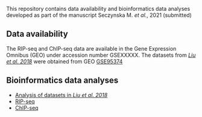 This repository contains data availability and bioinformatics data analyses developed as part of the manuscript Seczynska M. *et al.*, 2021 (submitted)


## Data availability

The RIP-seq and ChIP-seq data are available in the Gene Expression Omnibus (GEO) under accession number GSEXXXXX. The datasets from [*Liu et al. 2018*](https://www.nature.com/articles/nature25179) were obtained from GEO [GSE95374](https://www.ncbi.nlm.nih.gov/geo/query/acc.cgi?acc=GSE95374)


## Bioinformatics data analyses

- [Analysis of datasets in *Liu et al. 2018*](scripts/liu2018.md)
- [RIP-seq](scripts/ripseq.md)
- [ChIP-seq](scripts/chipseq.md)
